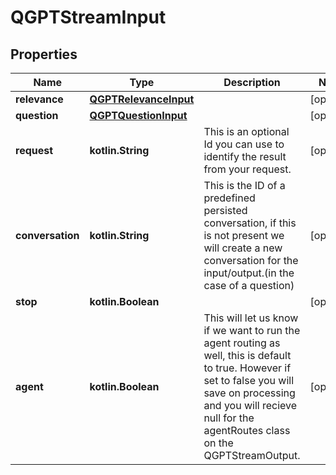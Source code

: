 
# QGPTStreamInput

## Properties
Name | Type | Description | Notes
------------ | ------------- | ------------- | -------------
**relevance** | [**QGPTRelevanceInput**](QGPTRelevanceInput) |  |  [optional]
**question** | [**QGPTQuestionInput**](QGPTQuestionInput) |  |  [optional]
**request** | **kotlin.String** | This is an optional Id you can use to identify the result from your request. |  [optional]
**conversation** | **kotlin.String** | This is the ID of a predefined persisted conversation, if this is not present we will create a new conversation for the input/output.(in the case of a question) |  [optional]
**stop** | **kotlin.Boolean** |  |  [optional]
**agent** | **kotlin.Boolean** | This will let us know if we want to run the agent routing as well, this is default to true. However if set to false you will save on processing and you will recieve null for the agentRoutes class on the QGPTStreamOutput. |  [optional]



